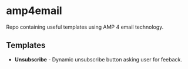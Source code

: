 # amp4email

Repo containing useful templates using AMP 4 email technology.

## Templates

* **Unsubscribe** - Dynamic unsubscribe button asking user for feeback.